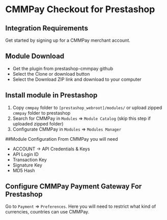 # CMMPay Checkout for Prestashop #

## Integration Requirements
Get started by signing up for a CMMPay merchant account.

## Module Download
* Get the plugin from prestashop-cmmpay github
* Select the Clone or download button
* Select the Download ZIP link and download to your computer

## Install module in Prestashop
1. Copy `cmmpay` folder to `[prestashop_webroot]/modules/` or upload zipped `cmmpay` folder to prestashop
2. Search for CMMPay in `Modules` => `Module Catalog`  (skip this step if uploaded zipped folder)
3. Configurate CMMPay in `Modules` => `Modules Manager`

##Module Configuration
From CMMPay you will need
* ACCOUNT -> API Credentials & Keys
* API Login ID
* Transaction Key
* Signature Key
* MD5 Hash

## Configure CMMPay Payment Gateway For Prestashop
Go to `Payment` => `Preferences`. Here you will need to restrict what kind of currencies, countries can use CMMPay. 